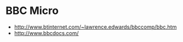 # BBC Micro

* http://www.btinternet.com/~lawrence.edwards/bbccomp/bbc.htm
* http://www.bbcdocs.com/


